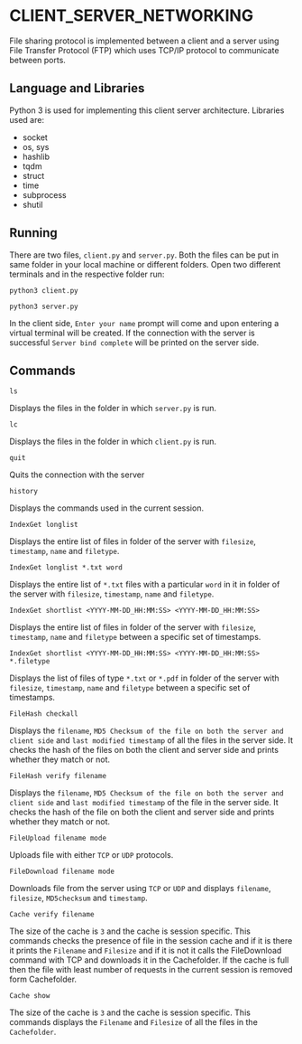 # CLIENT_SERVER_NETWORKING

File sharing protocol is implemented between a client and a server using File Transfer Protocol (FTP) which uses TCP/IP protocol to communicate between ports.

## Language and Libraries
Python 3 is used for implementing this client server architecture. Libraries used are: 
- socket
- os, sys
- hashlib
- tqdm
- struct
- time
- subprocess
- shutil

## Running
There are two files, `client.py` and `server.py`. Both the files can be put in same folder in your local machine or different folders. Open two different terminals and in the respective folder run:
``` console
python3 client.py
```
``` console
python3 server.py
```
In the client side, `Enter your name` prompt will come and upon entering a virtual terminal will be created. If the connection with the server is successful `Server bind complete` will be printed on the server side.

## Commands
``` console
ls
````
Displays the files in the folder in which `server.py` is run.

``` console
lc
```
Displays the files in the folder in which `client.py` is run.

``` console
quit
```
Quits the connection with the server

``` console
history
```
Displays the commands used in the current session.

``` console
IndexGet longlist
```
Displays the entire list of files in folder of the server with `filesize`, `timestamp`, `name` and `filetype`.

``` console
IndexGet longlist *.txt word
```
Displays the entire list of `*.txt` files with a particular `word` in it in folder of the server with `filesize`, `timestamp`, `name` and `filetype`.

``` console
IndexGet shortlist <YYYY-MM-DD_HH:MM:SS> <YYYY-MM-DD_HH:MM:SS>
```
Displays the entire list of files in folder of the server with `filesize`, `timestamp`, `name` and `filetype` between a specific set of timestamps. 

``` console
IndexGet shortlist <YYYY-MM-DD_HH:MM:SS> <YYYY-MM-DD_HH:MM:SS> *.filetype
```
Displays the list of files of type `*.txt` or `*.pdf` in folder of the server with `filesize`, `timestamp`, `name` and `filetype` between a specific set of timestamps. 

``` console
FileHash checkall
```
Displays the `filename`, `MD5 Checksum of the file on both the server and client side` and `last modified timestamp` of all the files in the server side. It checks the hash of the files on both the client and server side and prints whether they match or not.

``` console
FileHash verify filename
```
Displays the `filename`, `MD5 Checksum of the file on both the server and client side` and `last modified timestamp` of  the file in the server side. It checks the hash of the file on both the client and server side and prints whether they match or not.


``` console
FileUpload filename mode
```
Uploads file with either `TCP` or `UDP` protocols.

``` console
FileDownload filename mode
```
Downloads file from the server using `TCP` or `UDP` and displays `filename`, `filesize`, `MD5checksum` and `timestamp`.

``` console
Cache verify filename
```
The size of the cache is `3` and the cache is session specific. This commands checks the presence of file in the session cache and if it is there it prints the `Filename` and `Filesize` and if it is not it calls the FileDownload command with TCP and downloads it in the Cachefolder. If the cache is full then the file with least number of requests in the current session is removed form Cachefolder.

``` console
Cache show
```
The size of the cache is `3` and the cache is session specific. This commands displays the `Filename` and `Filesize` of all the files in the `Cachefolder`.
